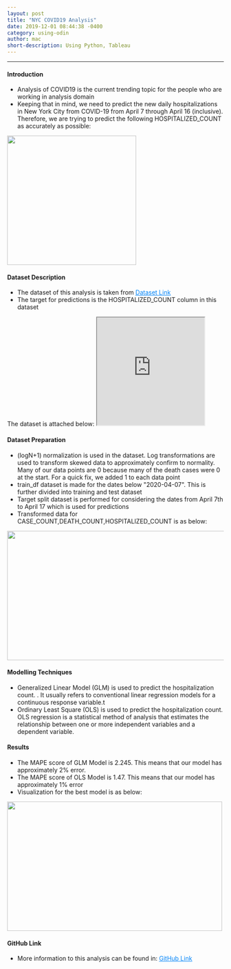 ```yaml
---
layout: post
title: "NYC COVID19 Analysis"
date: 2019-12-01 08:44:38 -0400
category: using-odin
author: mac
short-description: Using Python, Tableau
---
```


-----

<h4>Introduction</h4>
<ul>
<li>Analysis of COVID19 is the current trending topic for the people who are working in analysis domain</li>
<li>Keeping that in mind, we need to predict the new daily hospitalizations in New York City from COVID-19 from April 7 through April 16 (inclusive). Therefore, we are trying to predict the following HOSPITALIZED_COUNT as accurately as possible:</li>
</ul>
<img src="{{site.baseurl}}/assets/pred.png" style="width:300px;height:300px">


<h4>Dataset Description</h4>
<ul>
<li>The dataset of this analysis is taken from <a href="https://github.com/nychealth/coronavirus-data/blob/master/case-hosp-death.csv" target="_blank" style="color:#0385F9"><u>Dataset Link</u></a></li>
<li>The target for predictions is the HOSPITALIZED_COUNT column in this dataset</li>
</ul>
The dataset is attached below:
<iframe style="width:250px;height:250px" src="https://docs.google.com/spreadsheets/d/e/2PACX-1vSD06WJf1GjmFIl9O4IkRl25NuWyvG9KzsfaAZ5YyLtW4RFhCyQyjoXOwRX5oY1pgqjwpt7f7XbW7Te/pubhtml?widget=true&amp;headers=false"></iframe>


<h4>Dataset Preparation</h4>
<ul>
<li>(logN+1) normalization is used in the dataset. Log transformations are used to transform skewed data to approximately confirm to normality. Many of our data points are 0 because many of the death cases were 0 at the start. For a quick fix, we added 1 to each data point</li>
<li>train_df dataset is made for the dates below "2020-04-07". This is further divided into training and test dataset</li>
<li>Target split dataset is performed for considering the dates from April 7th to April 17 which is used for predictions</li>
<li>Transformed data for CASE_COUNT,DEATH_COUNT,HOSPITALIZED_COUNT is as below:</li>
</ul>
<img src="{{site.baseurl}}/assets/viz1.png" style="width:800px;height:300px">

<h4>Modelling Techniques</h4>
<ul>
<li>Generalized Linear Model (GLM) is used to predict the hospitalization count. . It usually refers to conventional linear regression models for a continuous response variable.t</li>
<li>Ordinary Least Square (OLS) is used to predict the hospitalization count. OLS regression is a statistical method of analysis that estimates the relationship between one or more independent variables and a dependent variable.</li>
</ul>

<h4>Results</h4>
<ul>
<li>The MAPE score of GLM Model is 2.245. This means that our model has approximately 2% error.</li>
<li>The MAPE score of OLS Model is 1.47. This means that our model has approximately 1% error</li>
<li>Visualization for the best model is as below:</li>
</ul>
<img src="{{site.baseurl}}/assets/visual.png" style="width:500px;height:300px">

<h4>GitHub Link</h4>
<ul>
<li>More information to this analysis can be found in: <a href="https://github.com/chigzz-github/NYC_COVID19-Analysis" target="_blank" style="color:#0385F9"><u>GitHub Link</u></a></li>
</ul>